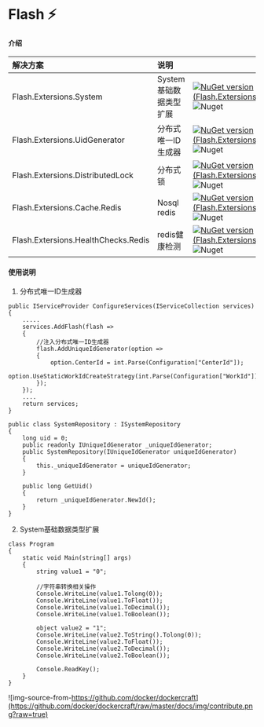 # Flash :zap: 


#### 介绍
|                        解决方案 |                  说明 |                   |
|:-------------------------------|:----------------------|:----------------------|
|  Flash.Extersions.System       | System基础数据类型扩展 | [![NuGet version (Flash.Extersions.System)](https://img.shields.io/nuget/v/Flash.Extersions.System?style=flat)](https://www.nuget.org/packages/Flash.Extersions.System/) ![Nuget](https://img.shields.io/nuget/dt/Flash.Extersions.System) |
|  Flash.Extersions.UidGenerator | 分布式唯一ID生成器     |  [![NuGet version (Flash.Extersions.System)](https://img.shields.io/nuget/v/Flash.Extersions.UidGenerator?style=flat)](https://www.nuget.org/packages/Flash.Extersions.UidGenerator/) ![Nuget](https://img.shields.io/nuget/dt/Flash.Extersions.UidGenerator)|
|  Flash.Extersions.DistributedLock | 分布式锁           | [![NuGet version (Flash.Extersions.System)](https://img.shields.io/nuget/v/Flash.Extersions.DistributedLock?style=flat)](https://www.nuget.org/packages/Flash.Extersions.DistributedLock/) ![Nuget](https://img.shields.io/nuget/dt/Flash.Extersions.DistributedLock)|
|  Flash.Extersions.Cache.Redis | Nosql redis           | [![NuGet version (Flash.Extersions.System)](https://img.shields.io/nuget/v/Flash.Extersions.Cache.Redis?style=flat)](https://www.nuget.org/packages/Flash.Extersions.Cache.Redis/) ![Nuget](https://img.shields.io/nuget/dt/Flash.Extersions.Cache.Redis)|
|  Flash.Extersions.HealthChecks.Redis | redis健康检测           | [![NuGet version (Flash.Extersions.System)](https://img.shields.io/nuget/v/Flash.Extersions.HealthChecks.Redis?style=flat)](https://www.nuget.org/packages/Flash.Extersions.HealthChecks.Redis/) ![Nuget](https://img.shields.io/nuget/dt/Flash.Extersions.HealthChecks.Redis)|

#### 使用说明

1.  分布式唯一ID生成器
    
```
public IServiceProvider ConfigureServices(IServiceCollection services)
{
	.....
	services.AddFlash(flash =>
	{
		//注入分布式唯一ID生成器
		flash.AddUniqueIdGenerator(option =>
		{
			option.CenterId = int.Parse(Configuration["CenterId"]);
			option.UseStaticWorkIdCreateStrategy(int.Parse(Configuration["WorkId"]));
		});
	});
	....
	return services;
}
```

```
public class SystemRepository : ISystemRepository
{
	long uid = 0;
	public readonly IUniqueIdGenerator _uniqueIdGenerator;
	public SystemRepository(IUniqueIdGenerator uniqueIdGenerator)
	{
		this._uniqueIdGenerator = uniqueIdGenerator;
	}
	
	public long GetUid()
	{
		return _uniqueIdGenerator.NewId();
	}
}
```

2.  System基础数据类型扩展

```
class Program
{
	static void Main(string[] args)
	{
		string value1 = "0";

		//字符串转换相关操作
		Console.WriteLine(value1.Tolong(0));
		Console.WriteLine(value1.ToFloat());
		Console.WriteLine(value1.ToDecimal());
		Console.WriteLine(value1.ToBoolean());

		object value2 = "1";
		Console.WriteLine(value2.ToString().Tolong(0));
		Console.WriteLine(value2.ToFloat());
		Console.WriteLine(value2.ToDecimal());
		Console.WriteLine(value2.ToBoolean());

		Console.ReadKey();
	}
}
```

![img-source-from-https://github.com/docker/dockercraft](https://github.com/docker/dockercraft/raw/master/docs/img/contribute.png?raw=true)
